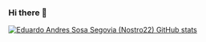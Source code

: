 ### Hi there 👋
[![Eduardo Andres Sosa Segovia (Nostro22) GitHub stats](https://github-readme-stats.vercel.app/api?username=nostro22)](https://github.com/nostro22/github-readme-stats)
<!--
**nostro22/Nostro22** is a ✨ _special_ ✨ repository because its `README.md` (this file) appears on your GitHub profile.

Here are some ideas to get you started:

- 🔭 I’m currently working on ...
- 🌱 I’m currently learning ...
- 👯 I’m looking to collaborate on ...
- 🤔 I’m looking for help with ...
- 💬 Ask me about ...
- 📫 How to reach me: ...
- 😄 Pronouns: ...
- ⚡ Fun fact: ...
-->
